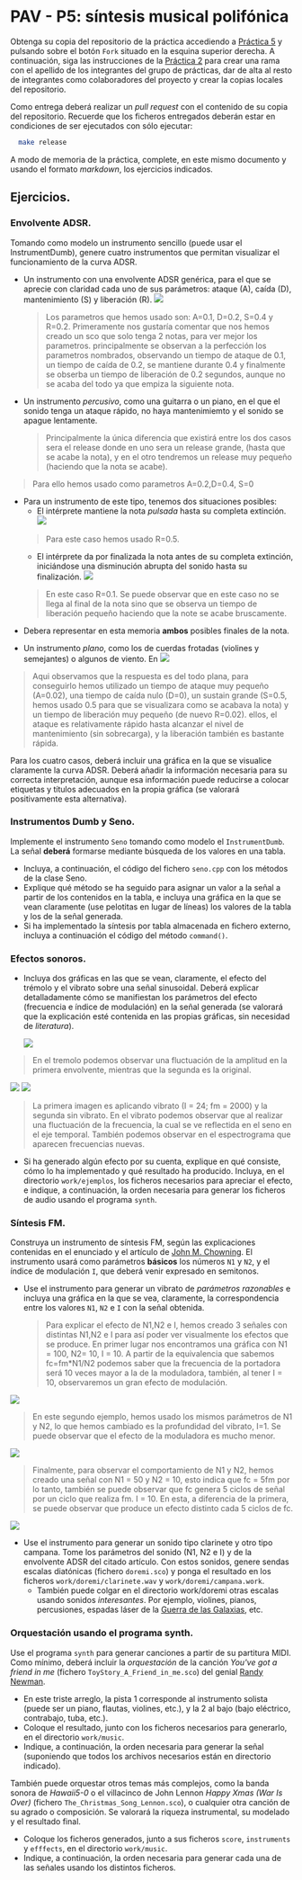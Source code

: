 PAV - P5: síntesis musical polifónica
=====================================

Obtenga su copia del repositorio de la práctica accediendo a [Práctica 5](https://github.com/albino-pav/P5) 
y pulsando sobre el botón `Fork` situado en la esquina superior derecha. A continuación, siga las
instrucciones de la [Práctica 2](https://github.com/albino-pav/P2) para crear una rama con el apellido de
los integrantes del grupo de prácticas, dar de alta al resto de integrantes como colaboradores del proyecto
y crear la copias locales del repositorio.

Como entrega deberá realizar un *pull request* con el contenido de su copia del repositorio. Recuerde que
los ficheros entregados deberán estar en condiciones de ser ejecutados con sólo ejecutar:

~~~~~~~~~~~~~~~~~~~~~~~~~~~~~~~~~~~~~~~~~~~~~~~~~~~~~.sh
  make release
~~~~~~~~~~~~~~~~~~~~~~~~~~~~~~~~~~~~~~~~~~~~~~~~~~~~~

A modo de memoria de la práctica, complete, en este mismo documento y usando el formato *markdown*, los
ejercicios indicados.

Ejercicios.
-----------

### Envolvente ADSR.

Tomando como modelo un instrumento sencillo (puede usar el InstrumentDumb), genere cuatro instrumentos que
permitan visualizar el funcionamiento de la curva ADSR.

* Un instrumento con una envolvente ADSR genérica, para el que se aprecie con claridad cada uno de sus
  parámetros: ataque (A), caída (D), mantenimiento (S) y liberación (R).
  ![](https://github.com/davilin98/P5/blob/Guardia-Linde/imagenes/gen.JPG)
  > Los parametros que hemos usado son: A=0.1, D=0.2, S=0.4 y R=0.2. Primeramente nos gustaría comentar que nos hemos creado un sco que solo tenga 2 notas, para ver mejor los parametros. principalmente se observan a la perfección los parametros nombrados, observando un tiempo de ataque de 0.1, un tiempo de caída de 0.2, se mantiene durante 0.4 y finalmente se obserba un tiempo de liberación de 0.2 segundos, aunque no se acaba del todo ya que empiza la siguiente nota.
* Un instrumento *percusivo*, como una guitarra o un piano, en el que el sonido tenga un ataque rápido, no haya mantenimiemto y el sonido se apague lentamente.
  > Principalmente la única diferencia que existirá entre los dos casos sera el release donde en uno sera un release grande, (hasta que se acabe la nota), y en el otro tendremos un release muy pequeño (haciendo que la nota se acabe).
>Para ello hemos usado como parametros A=0.2,D=0.4, S=0
  - Para un instrumento de este tipo, tenemos dos situaciones posibles:  
    * El intérprete mantiene la nota *pulsada* hasta su completa extinción.
    ![](https://github.com/davilin98/P5/blob/Guardia-Linde/imagenes/perc.JPG)
    >Para este caso hemos usado R=0.5.
    * El intérprete da por finalizada la nota antes de su completa extinción, iniciándose una disminución abrupta del sonido hasta su finalización.
    ![](https://github.com/davilin98/P5/blob/Guardia-Linde/imagenes/perc1.JPG)
    >En este caso R=0.1. Se puede observar que en este caso no se llega al final de la nota sino que se observa un tiempo de liberación pequeño haciendo que la note se acabe bruscamente.
  - Debera representar en esta memoria **ambos** posibles finales de la nota.
* Un instrumento *plano*, como los de cuerdas frotadas (violines y semejantes) o algunos de viento. En
![](https://github.com/davilin98/P5/blob/Guardia-Linde/imagenes/plana.JPG)
> Aqui observamos que la respuesta es del todo plana, para conseguirlo hemos utilizado un tiempo de ataque muy pequeño (A=0.02), una tiempo de caída nulo (D=0), un sustain grande (S=0.5, hemos usado 0.5 para que se visualizara como se acabava la nota) y un tiempo de liberación muy pequeño (de nuevo R=0.02).
  ellos, el ataque es relativamente rápido hasta alcanzar el nivel de mantenimiento (sin sobrecarga), y la
  liberación también es bastante rápida.

Para los cuatro casos, deberá incluir una gráfica en la que se visualice claramente la curva ADSR. Deberá
añadir la información necesaria para su correcta interpretación, aunque esa información puede reducirse a
colocar etiquetas y títulos adecuados en la propia gráfica (se valorará positivamente esta alternativa).

### Instrumentos Dumb y Seno.

Implemente el instrumento `Seno` tomando como modelo el `InstrumentDumb`. La señal **deberá** formarse
mediante búsqueda de los valores en una tabla.

- Incluya, a continuación, el código del fichero `seno.cpp` con los métodos de la clase Seno.
- Explique qué método se ha seguido para asignar un valor a la señal a partir de los contenidos en la tabla,
  e incluya una gráfica en la que se vean claramente (use pelotitas en lugar de líneas) los valores de la
  tabla y los de la señal generada.
- Si ha implementado la síntesis por tabla almacenada en fichero externo, incluya a continuación el código
  del método `command()`.

### Efectos sonoros.

- Incluya dos gráficas en las que se vean, claramente, el efecto del trémolo y el vibrato sobre una señal
  sinusoidal. Deberá explicar detalladamente cómo se manifiestan los parámetros del efecto (frecuencia e
  índice de modulación) en la señal generada (se valorará que la explicación esté contenida en las propias
  gráficas, sin necesidad de *literatura*).
  
  ![](https://github.com/davilin98/P5/blob/Guardia-Linde/imagenes/tremolo.PNG)

> En el tremolo podemos observar una fluctuación de la amplitud en la primera envolvente, mientras que la segunda es la original. 

![](https://github.com/davilin98/P5/blob/Guardia-Linde/imagenes/vibrato.PNG)
![](https://github.com/davilin98/P5/blob/Guardia-Linde/imagenes/vibrato1.PNG)  
 
> La primera imagen es aplicando vibrato (I = 24; fm = 2000) y la segunda sin vibrato. 
>En el vibrato podemos observar que al realizar una fluctuación de la frecuencia, la cual se ve reflectida en el seno en el eje temporal. También podemos observar en el espectrograma que aparecen frecuencias nuevas.  
 
- Si ha generado algún efecto por su cuenta, explique en qué consiste, cómo lo ha implementado y qué
  resultado ha producido. Incluya, en el directorio `work/ejemplos`, los ficheros necesarios para apreciar
  el efecto, e indique, a continuación, la orden necesaria para generar los ficheros de audio usando el
  programa `synth`.

### Síntesis FM.

Construya un instrumento de síntesis FM, según las explicaciones contenidas en el enunciado y el artículo
de [John M. Chowning](https://ccrma.stanford.edu/sites/default/files/user/jc/fm_synthesispaper-2.pdf). El
instrumento usará como parámetros **básicos** los números `N1` y `N2`, y el índice de modulación `I`, que
deberá venir expresado en semitonos.

- Use el instrumento para generar un vibrato de *parámetros razonables* e incluya una gráfica en la que se
  vea, claramente, la correspondencia entre los valores `N1`, `N2` e `I` con la señal obtenida.
  >Para explicar el efecto de N1,N2 e I, hemos creado 3 señales con distintas N1,N2 e I para así poder ver visualmente los efectos que se produce. 
  > En primer lugar nos encontramos una gráfica con N1 = 100, N2= 10, I = 10. A partir de la equivalencia que sabemos fc=fm*N1/N2 
podemos saber que la frecuencia de la portadora será 10 veces mayor a la de la moduladora, también, al tener I = 10, observaremos un gran efecto de modulación. 

![](https://github.com/davilin98/P5/blob/Guardia-Linde/imagenes/fm(N1%3D100%2CN2%3D10%2CI%3D10).PNG)
 
> En este segundo ejemplo, hemos usado los mismos parámetros de N1 y N2, lo que hemos cambiado es la profundidad del vibrato, I=1.
Se puede observar que el efecto de la moduladora es mucho menor. 

![](https://github.com/davilin98/P5/blob/Guardia-Linde/imagenes/fm(N1%3D100%2CN2%3D10%2CI%3D5).PNG)

> Finalmente, para observar el comportamiento de N1 y N2, hemos creado una señal con N1 = 50 y N2 = 10, esto indica que fc = 5fm por lo tanto, también se puede observar que fc genera 5 ciclos de señal por un ciclo que realiza fm. I = 10. En esta, a diferencia de la primera, se puede observar que produce un efecto distinto cada 5 ciclos de fc.  

![](https://github.com/davilin98/P5/blob/Guardia-Linde/imagenes/fm(N1%3D50%2CN2%3D10%2CI%3D10).PNG)

- Use el instrumento para generar un sonido tipo clarinete y otro tipo campana. Tome los parámetros del
  sonido (N1, N2 e I) y de la envolvente ADSR del citado artículo. Con estos sonidos, genere sendas escalas
  diatónicas (fichero `doremi.sco`) y ponga el resultado en los ficheros `work/doremi/clarinete.wav` y
  `work/doremi/campana.work`.
  * También puede colgar en el directorio work/doremi otras escalas usando sonidos *interesantes*. Por
    ejemplo, violines, pianos, percusiones, espadas láser de la
	[Guerra de las Galaxias](https://www.starwars.com/), etc.

### Orquestación usando el programa synth.

Use el programa `synth` para generar canciones a partir de su partitura MIDI. Como mínimo, deberá incluir la
*orquestación* de la canción *You've got a friend in me* (fichero `ToyStory_A_Friend_in_me.sco`) del genial
[Randy Newman](https://open.spotify.com/artist/3HQyFCFFfJO3KKBlUfZsyW/about).

- En este triste arreglo, la pista 1 corresponde al instrumento solista (puede ser un piano, flautas,
  violines, etc.), y la 2 al bajo (bajo eléctrico, contrabajo, tuba, etc.).
- Coloque el resultado, junto con los ficheros necesarios para generarlo, en el directorio `work/music`.
- Indique, a continuación, la orden necesaria para generar la señal (suponiendo que todos los archivos
  necesarios están en directorio indicado).

También puede orquestar otros temas más complejos, como la banda sonora de *Hawaii5-0* o el villacinco de
John Lennon *Happy Xmas (War Is Over)* (fichero `The_Christmas_Song_Lennon.sco`), o cualquier otra canción
de su agrado o composición. Se valorará la riqueza instrumental, su modelado y el resultado final.
- Coloque los ficheros generados, junto a sus ficheros `score`, `instruments` y `efffects`, en el directorio
  `work/music`.
- Indique, a continuación, la orden necesaria para generar cada una de las señales usando los distintos
  ficheros.
